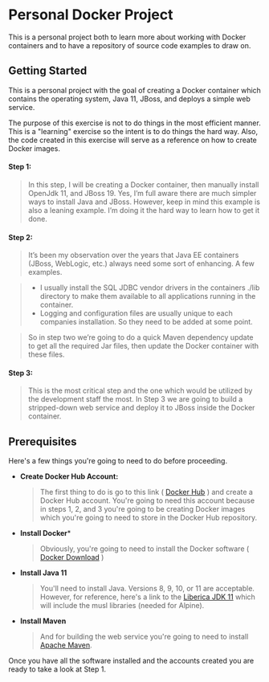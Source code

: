 # Personal Docker Project

This is a personal project both to learn more about working with Docker containers and to have a repository of source code examples to draw on.

## Getting Started

This is a personal project with the goal of creating a Docker container which contains the operating system, Java 11, JBoss, and deploys a simple web service.  

The purpose of this exercise is not to do things in the most efficient manner.  This is a "learning" exercise so the intent is to do things the hard way.  Also, the code created in this exercise  will serve as a reference on how to create Docker images.


#### Step 1:
>  In this step, I will be creating a Docker container, then manually install OpenJdk 11, and JBoss 19.  Yes, I’m full aware there are much simpler ways to install Java and JBoss.  However, keep in mind this example is also a leaning example.  I’m doing it the hard way to learn how to get it done.  

#### Step 2:
>  It’s been my observation over the years that Java EE containers (JBoss, WebLogic, etc.) always need some sort of enhancing.  A few examples.

> * I usually install the SQL JDBC vendor drivers in the containers ./lib directory to make them available to all applications running in the container.  
> * Logging and configuration files are usually unique to each companies installation.  So they need to be added at some point.

> So in step two we’re going to do a quick Maven dependency update to get all the required Jar files, then update the Docker container with these files.

#### Step 3:
>  This is the most critical step and the one which would be utilized by the development staff the most.  In Step 3 we are going to build a stripped-down web service and deploy it to JBoss inside the Docker container.  



## Prerequisites

Here's a few things you're going to need to do before proceeding.

* **Create Docker Hub Account:**
  > The first thing to do is go to this link ( [Docker Hub](https://hub.docker.com/) ) and create a Docker Hub account.  You're going to need this account because in steps 1, 2, and 3 you're going to be creating Docker images which you're going to need to store in the Docker Hub repository.
* **Install Docker***
  > Obviously, you're going to need to install the Docker software ( [Docker Download](https://www.docker.com/get-started/) )
* **Install Java 11**
	> You'll need to install Java.  Versions 8, 9, 10, or 11 are acceptable.  However, for reference, here's a link to the 
	[Liberica JDK 11](https://bell-sw.com/pages/downloads/#/java-11-lts/)
	which will include the musl libraries (needed for Alpine).
* **Install Maven**
	>  And for building the web service you're going to need to install [Apache Maven](https://maven.apache.org/download.cgi/). 
  
  

Once you have all the software installed and the accounts created you are ready to take a look at Step 1.
